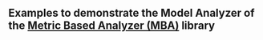 ## Examples to demonstrate the Model Analyzer of the [Metric Based Analyzer (MBA)](https://github.com/FTSRG/model-analyzer/tree/incremental) library

